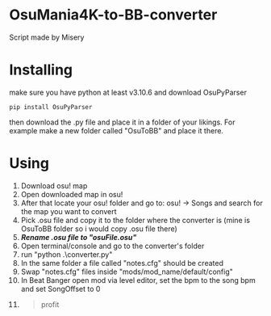 # OsuMania4K-to-BB-converter
Script made by Misery
# Installing
make sure you have python at least v3.10.6 and download OsuPyParser
```
pip install OsuPyParser
```
then download the .py file and place it in a folder of your likings.
For example make a new folder called "OsuToBB" and place it there.

# Using
1. Download osu! map
2. Open downloaded map in osu!
3. After that locate your osu! folder and go to:  osu! -> Songs and search for the map you want to convert
4. Pick .osu file and copy it to the folder where the converter is (mine is OsuToBB folder so i would copy .osu file there)
5. ***Rename .osu file to "osuFile.osu"***
6. Open terminal/console and go to the converter's folder
7. run "python .\converter.py"
8. In the same folder a file called "notes.cfg" should be created
9. Swap "notes.cfg" files inside "mods/mod_name/default/config"
10. In Beat Banger open mod via level editor, set the bpm to the song bpm and set SongOffset to 0
11. > profit
